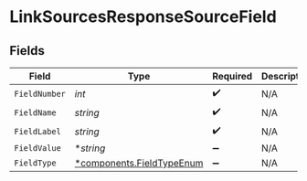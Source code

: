 # LinkSourcesResponseSourceField


## Fields

| Field                                                                 | Type                                                                  | Required                                                              | Description                                                           |
| --------------------------------------------------------------------- | --------------------------------------------------------------------- | --------------------------------------------------------------------- | --------------------------------------------------------------------- |
| `FieldNumber`                                                         | *int*                                                                 | :heavy_check_mark:                                                    | N/A                                                                   |
| `FieldName`                                                           | *string*                                                              | :heavy_check_mark:                                                    | N/A                                                                   |
| `FieldLabel`                                                          | *string*                                                              | :heavy_check_mark:                                                    | N/A                                                                   |
| `FieldValue`                                                          | **string*                                                             | :heavy_minus_sign:                                                    | N/A                                                                   |
| `FieldType`                                                           | [*components.FieldTypeEnum](../../models/components/fieldtypeenum.md) | :heavy_minus_sign:                                                    | N/A                                                                   |